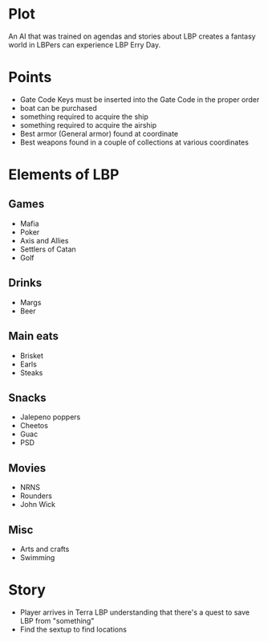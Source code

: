 
# Plot
An AI that was trained on agendas and stories about LBP creates a fantasy world in LBPers can experience LBP Erry Day.

# Points
- Gate Code Keys must be inserted into the Gate Code in the proper order 
- boat can be purchased
- something required to acquire the ship
- something required to acquire the airship
- Best armor (General armor) found at coordinate
- Best weapons found in a couple of collections at various coordinates

# Elements of LBP
## Games
- Mafia
- Poker
- Axis and Allies
- Settlers of Catan
- Golf
## Drinks
- Margs
- Beer
## Main eats
- Brisket
- Earls
- Steaks
## Snacks
- Jalepeno poppers
- Cheetos
- Guac
- PSD
## Movies
- NRNS
- Rounders
- John Wick
## Misc
- Arts and crafts
- Swimming

# Story
- Player arrives in Terra LBP understanding that there's a quest to save LBP from "something"
- Find the sextup to find locations 
